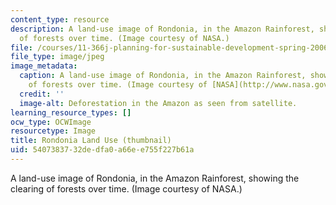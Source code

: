 ```yaml
---
content_type: resource
description: A land-use image of Rondonia, in the Amazon Rainforest, showing the clearing
  of forests over time. (Image courtesy of NASA.)
file: /courses/11-366j-planning-for-sustainable-development-spring-2006/5407383732dedfa0a66ee755f227b61a_11-366js06-th.jpg
file_type: image/jpeg
image_metadata:
  caption: A land-use image of Rondonia, in the Amazon Rainforest, showing the clearing
    of forests over time. (Image courtesy of [NASA](http://www.nasa.gov/).)
  credit: ''
  image-alt: Deforestation in the Amazon as seen from satellite.
learning_resource_types: []
ocw_type: OCWImage
resourcetype: Image
title: Rondonia Land Use (thumbnail)
uid: 54073837-32de-dfa0-a66e-e755f227b61a
---
```

A land-use image of Rondonia, in the Amazon Rainforest, showing the clearing of forests over time. (Image courtesy of NASA.)

